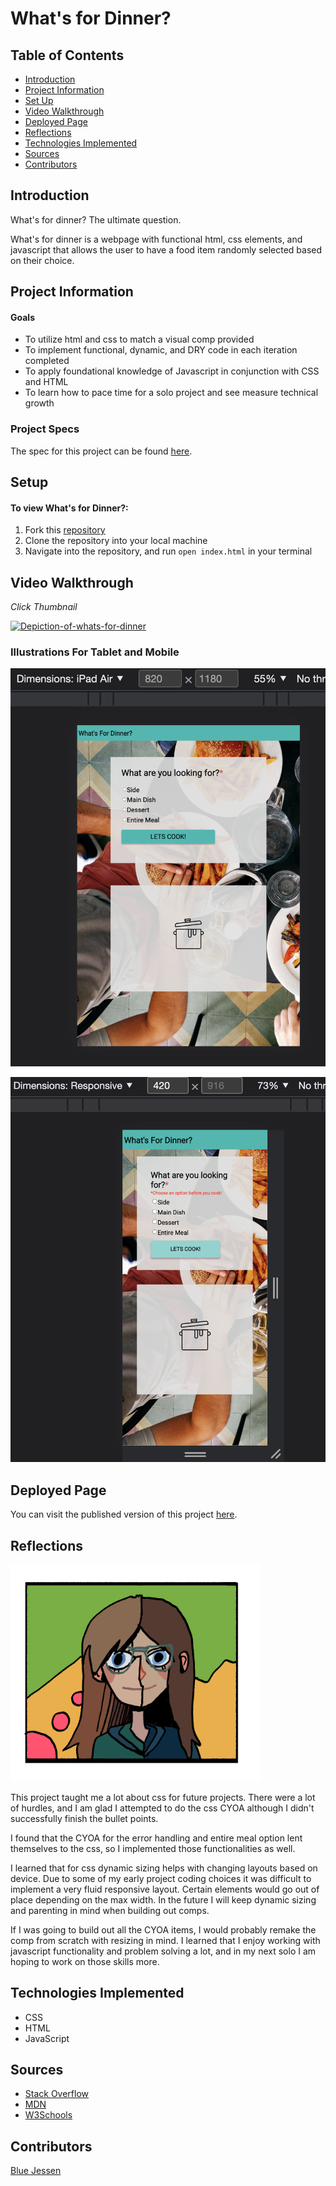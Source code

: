 # What's for Dinner?

## Table of Contents
- [Introduction](#introduction)
- [Project Information](#project-information)
- [Set Up](#set-up)
- [Video Walkthrough](#video-walkthrough)
- [Deployed Page](#deployed-page)
- [Reflections](#reflections)
- [Technologies Implemented](#technologies-implemented)
- [Sources](#sources)
- [Contributors](#contributors)
## Introduction
What's for dinner? The ultimate question.

What's for dinner is a webpage with functional html, css elements, and javascript that allows
the user to have a food item randomly selected based on their choice.


## Project Information
#### Goals
- To utilize html and css to match a visual comp provided
- To implement functional, dynamic, and DRY code in each iteration completed
- To apply foundational knowledge of Javascript in conjunction with CSS and HTML
- To learn how to pace time for a solo project and see measure technical growth

### Project Specs
The spec for this project can be found [here](https://frontend.turing.io/projects/module-1/dinner.html).

## Setup
#### To view **What's for Dinner?:**
1. Fork this [repository](https://github.com/BlueJessen/whats-for-dinner)
2. Clone the repository into your local machine
3. Navigate into the repository, and run `open index.html` in your terminal

## Video Walkthrough
*Click Thumbnail*

[<img width="628" alt="Depiction-of-whats-for-dinner" src= "assets/video-thumbnail.png">](https://drive.google.com/file/d/1d3vRaydTkQ7Ll3ba7C1dtdz7txb1nUl5/view?usp=sharing)

### Illustrations For Tablet and Mobile

![tablet](assets/Tablet.png)

![mobile](assets/mobile.png)

## Deployed Page

You can visit the published version of this project [here](https://bluejessen.github.io/whats-for-dinner/).

## Reflections
<img width="400" alt="cartoon-portrait" src="assets/blue-icon-4-9-22.png">

 This project taught me a lot about css for future projects.  There were a lot of hurdles, and I am glad I attempted to do the css CYOA although I didn't successfully finish the bullet points.  

 I found that the CYOA for the error handling and entire meal option lent themselves to the css, so I implemented those functionalities as well.  

 I learned that for css dynamic sizing helps with changing layouts based on device.  Due to some of my
 early project coding choices it was difficult to implement a very fluid responsive layout.  Certain elements would go out of place depending on the max width.  In the future I will keep dynamic sizing and parenting in mind when building out comps.

 If I was going to build out all the CYOA items, I would probably remake the comp from scratch with resizing in mind.  I learned that I enjoy working with javascript functionality and problem solving a lot, and in my next solo I am hoping to work on those skills more. 

## Technologies Implemented

- CSS
- HTML
- JavaScript

## Sources
- [Stack Overflow](https://stackoverflow.com/)
- [MDN](https://developer.mozilla.org/en-US/)
- [W3Schools](https://www.w3schools.com/)

## Contributors

[Blue Jessen](https://github.com/BlueJessen)
